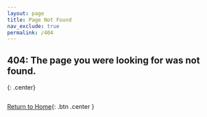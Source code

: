 ```yaml
---
layout: page
title: Page Not Found
nav_exclude: true
permalink: /404
---
```


## 404: The page you were looking for was not found.
{: .center}

<img class="divider">

[Return to Home](/index.html){: .btn .center }
